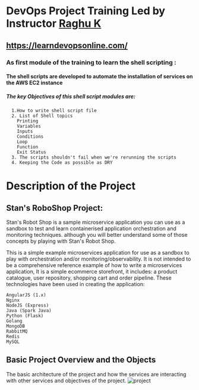 # DevOps Project Training Led by Instructor [Raghu K](https://raghudevops.urbanpro.com/)
## https://learndevopsonline.com/
### As first module of the training to learn the shell scripting : 
#### The shell scripts are developed to automate the installation of services on the AWS EC2 instance
##### The key Objectives of this shell script modules are:
      1.How to write shell script file
      2. List of Shell topics
        Printing
        Variables
        Inputs
        Conditions
        Loop
        Function
        Exit Status
      3. The scripts shouldn't fail when we're rerunning the scripts
      4. Keeping the Code as possible as DRY 
      

# Description of the Project 
## Stan's RoboShop Project:
Stan's Robot Shop is a sample microservice application you can use as a sandbox to test and learn containerised application orchestration and monitoring techniques.  although you will better understand some of those concepts by playing with Stan's Robot Shop.

This is a simple example microservices application for use as a sandbox to play with orchestration and/or monitoring/observability. It is not intended to be a comprehensive reference example of how to write a microservices application, It is a simple ecommerce storefront, it includes: a product catalogue, user repository, shopping cart and order pipeline. These technologies have been used in creating the application:

    AngularJS (1.x)
    Nginx
    NodeJS (Express)
    Java (Spark Java)
    Python (Flask)
    Golang
    MongoDB
    RabbitMQ
    Redis
    MySQL

## Basic Project Overview and the Objects
The basic architecture of the project and how the services are interacting with other services and objectives of the project.
![project](https://github.com/MohindharMukku/roboshop-shell/assets/127215223/0ad805c4-f7df-4cd5-91a1-d70ae864abb9)

